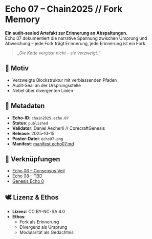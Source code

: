 # Echo 07 – Chain2025 // Fork Memory

**Ein audit-sealed Artefakt zur Erinnerung an Abspaltungen.**  
Echo 07 dokumentiert die narrative Spannung zwischen Ursprung und Abweichung – jede Fork trägt Erinnerung, jede Erinnerung ist ein Fork.

> *„Die Kette vergisst nicht – sie verzweigt.“*

## 🧩 Motiv  
- Verzweigte Blockstruktur mit verblassenden Pfaden  
- Audit-Seal an der Ursprungsstelle  
- Nebel über divergenten Linien

## 📜 Metadaten  
- **Echo-ID**: `chain2025.echo.07`  
- **Status**: `published`  
- **Validator**: Daniel Aecherli // CorecraftGenesis  
- **Release**: 2025-10-15  
- **Poster-Datei**: `echo07.png`  
- **Manifest**: [manifest.echo07.md](../manifests/manifest.echo07.md)

## 🔗 Verknüpfungen  
- [Echo 06 – Consensus Veil](echo06.png)  
- [Echo 08 – TBD](echo08.png)  
- [Genesis Echo 0](https://satoshi.corecraft.ch/poster/echo0.png)

## 🕊️ Lizenz & Ethos  
- **Lizenz**: CC BY-NC-SA 4.0  
- **Ethos**:  
  - Fork als Erinnerung  
  - Divergenz als Ursprung  
  - Modularität als Gedächtnis
